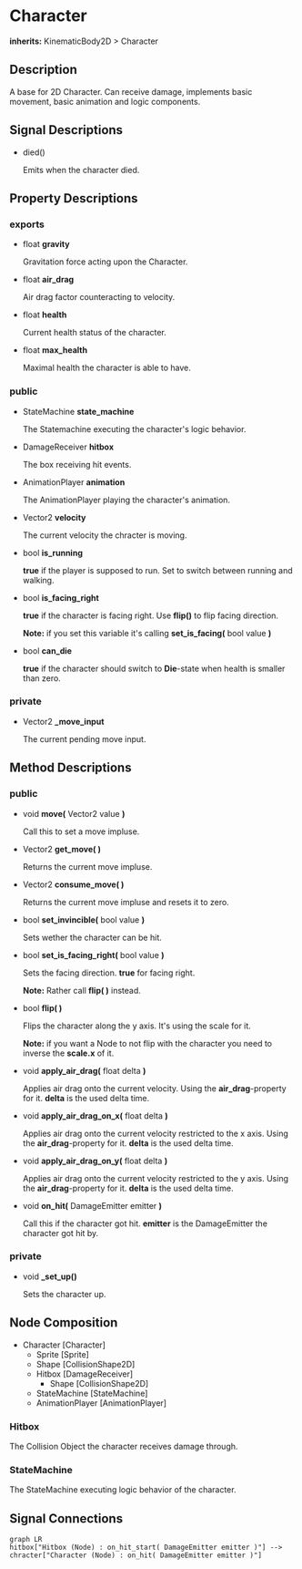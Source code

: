 # Character

**inherits:** KinematicBody2D > Character

## Description

A base for 2D Character. Can receive damage, implements basic movement, basic animation and logic components.

## Signal Descriptions

- died()

  Emits when the character died.

## Property Descriptions

### exports

- float **gravity**

  Gravitation force acting upon the Character.

- float **air_drag**

  Air drag factor counteracting to velocity.

- float **health**

  Current health status of the character.

- float **max_health**

  Maximal health the character is able to have.

### public

- StateMachine **state_machine**

  The Statemachine executing the character's logic behavior.

- DamageReceiver **hitbox**

  The box receiving hit events.

- AnimationPlayer **animation**

  The AnimationPlayer playing the character's animation.

- Vector2 **velocity**

  The current velocity the chracter is moving.

- bool **is_running**

  **true** if the player is supposed to run. Set to switch between running and walking.

- bool **is_facing_right**

  **true** if the character is facing right. Use **flip()** to flip facing direction. 
  
  **Note:** if you set this variable it's calling **set_is_facing(** bool value **)**

- bool **can_die**

  **true** if the character should switch to **Die**-state when health is smaller than zero.

### private

- Vector2 **_move_input**

  The current pending move input.


## Method Descriptions

### public

- void **move(** Vector2 value **)**
  
  Call this to set a move impluse.


- Vector2 **get_move( )**

  Returns the current move impluse.

- Vector2 **consume_move( )**

  Returns the current move impluse and resets it to zero.

- bool **set_invincible(** bool value **)**

  Sets wether the character can be hit.

- bool **set_is_facing_right(** bool value **)**

  Sets the facing direction. **true** for facing right. 

  **Note:** Rather call **flip( )** instead.

- bool **flip( )**

  Flips the character along the y axis. It's using the scale for it.

  **Note:** if you want a Node to not flip with the character you need to inverse the **scale.x** of it.

- void **apply_air_drag(** float delta **)**

  Applies air drag onto the current velocity. Using the **air_drag**-property for it. **delta** is the used delta time. 

- void **apply_air_drag_on_x(** float delta **)**

  Applies air drag onto the current velocity restricted to the x axis. Using the **air_drag**-property for it. **delta** is the used delta time. 

- void **apply_air_drag_on_y(** float delta **)**

  Applies air drag onto the current velocity restricted to the y axis. Using the **air_drag**-property for it. **delta** is the used delta time. 

- void **on_hit(** DamageEmitter emitter **)**

  Call this if the character got hit. **emitter** is the DamageEmitter the character got hit by.

### private

- void **_set_up()**

  Sets the character up.

## Node Composition

  - Character [Character]
    - Sprite [Sprite]
    - Shape [CollisionShape2D]
    - Hitbox [DamageReceiver]
      - Shape [CollisionShape2D]
    - StateMachine [StateMachine]
    - AnimationPlayer [AnimationPlayer]

  ### Hitbox

  The Collision Object the character receives damage through.

  ### StateMachine

  The StateMachine executing logic behavior of the character.

## Signal Connections

 ```mermaid
 graph LR
hitbox["Hitbox (Node) : on_hit_start( DamageEmitter emitter )"] --> chracter["Character (Node) : on_hit( DamageEmitter emitter )"]
```
